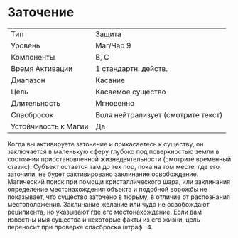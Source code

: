 
# Заточение

| | |
|---|---|
|Тип|Защита|
|Уровень| Маг/Чар 9|
|Компоненты| В, С|
|Время Активации| 1 стандартн. действ.|
|Диапазон| Касание|
|Цель| Касаемое существо|
|Длительность| Мгновенно|
|Спасбросок| Воля нейтрализует (смотрите текст)|
|Устойчивость к Магии| Да|

Когда вы активируете заточение и прикасаетесь к существу, он заключается в маленькую сферу глубоко под поверхностью земли в состоянии приостановленной жизнедеятельности (смотрите временный стазис). Субъект остается там до тех пор, пока на том месте, где его заточили, не будет сактивировано заклинание освобождение. Магический поиск при помощи кристаллического шара, или заклинания определение местонахождения объекта и подобной ворожбы не показывает, что существо заточено в тюрьму, в отличие от распознания местоположения. Заклинание желание или чудо не освобождают реципиента, но указывают где его местонахождение. Если вам известны имя существа и некоторые факты из его жизни, цель переносит при проверке спасброска штраф –4.